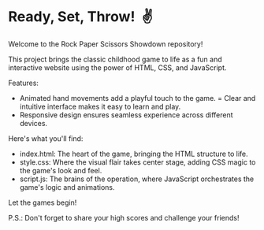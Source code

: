 # Ready, Set, Throw! ️ ✌️
Welcome to the Rock Paper Scissors Showdown repository!

This project brings the classic childhood game to life as a fun and interactive website using the power of HTML, CSS, and JavaScript.

Features:

- Animated hand movements add a playful touch to the game.
= Clear and intuitive interface makes it easy to learn and play.
- Responsive design ensures seamless experience across different devices.

Here's what you'll find:

- index.html: The heart of the game, bringing the HTML structure to life.
- style.css: Where the visual flair takes center stage, adding CSS magic to the game's look and feel.
- script.js: The brains of the operation, where JavaScript orchestrates the game's logic and animations.

Let the games begin!

P.S.: Don't forget to share your high scores and challenge your friends!
